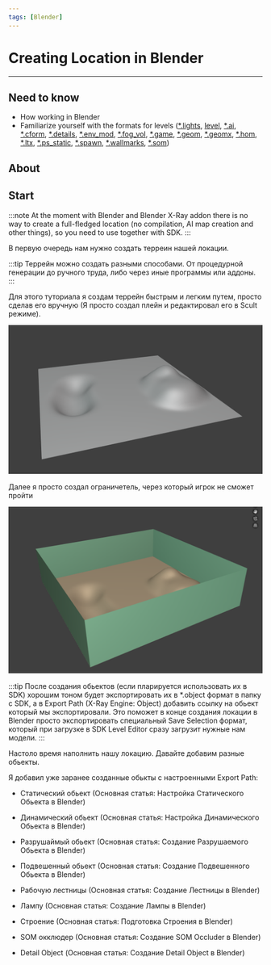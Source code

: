 ```yaml
---
tags: [Blender]
---
```


# Creating Location in Blender

___

## Need to know

- How working in Blender
- Familiarize yourself with the formats for levels ([*.lights](../../references/file-formats/game-levels/lights.md), [level](../../references/file-formats/game-levels/level.md), [*.ai](../../references/file-formats/game-levels/ai.md), [*.cform](../../references/file-formats/game-levels/cform.md), [*.details](../../references/file-formats/game-levels/details.md), [*.env_mod](../../references/file-formats/game-levels/env_mod.md), [*.fog_vol](../../references/file-formats/game-levels/fog_vol.md), [*.game](../../references/file-formats/game-levels/game.md), [*.geom](../../references/file-formats/game-levels/geom.md), [*.geomx](../../references/file-formats/game-levels/geomx.md), [*.hom](../../references/file-formats/game-levels/hom.md), [*.ltx](../../references/file-formats/conf-script/ltx.md), [*.ps_static](../../references/file-formats/game-levels/ps_static.md), [*.spawn](../../references/file-formats/game-levels/spawn.md), [*.wallmarks](../../references/file-formats/game-levels/wallmarks.md), [*.som](../../references/file-formats/game-levels/som.md))

## About

## Start

:::note
At the moment with Blender and Blender X-Ray addon there is no way to create a full-fledged location (no compilation, AI map creation and other things), so you need to use together with SDK.
:::

В первую очередь нам нужно создать терреин нашей локации.

:::tip
Террейн можно создать разными способами. От процедурной генерации до ручного труда, либо через иные программы или аддоны.
:::

Для этого туториала я создам террейн быстрым и легким путем, просто сделав его вручную (Я просто создал плейн и редактировал его в Scult режиме).

![alt text centered](assets/images/creating-game-level-terrain.png)

Далее я просто создал ограничетель, через который игрок не сможет пройти

![alt text centered](assets/images/creating-game-level-restrictor.png)

:::tip
После создания обьектов (если пларируется использовать их в SDK) хорошим тоном будет экспортировать их в *.object формат в папку с SDK, а в Export Path (X-Ray Engine: Object) добавить ссылку на обьект который мы экспортировали. Это поможет в конце создания локации в Blender просто экспортировать специальный Save Selection формат, который при загрузке в SDK Level Editor сразу загрузит нужные нам модели.
:::

Настоло время наполнить нашу локацию. Давайте добавим разные обьекты.

Я добавил уже заранее созданные обькты с настроенными Export Path:

- Статический обьект (Основная статья: Настройка Статического Обьекта в Blender)

- Динамический обьект (Основная статья: Настройка Динамического Обьекта в Blender)

- Разрушаймый обьект (Основная статья: Создание Разрушаемого Обьекта в Blender)

- Подвешенный обьект (Основная статья: Создание Подвешенного Обьекта в Blender)

- Рабочую лестницы (Основная статья: Создание Лестницы в Blender)

- Лампу (Основная статья: Создание Лампы в Blender)

- Строение (Основная статья: Подготовка Строения в Blender)

- SOM окклюдер (Основная статья: Создание SOM Occluder в Blender)

- Detail Object (Основная статья: Создание Detail Object в Blender)
